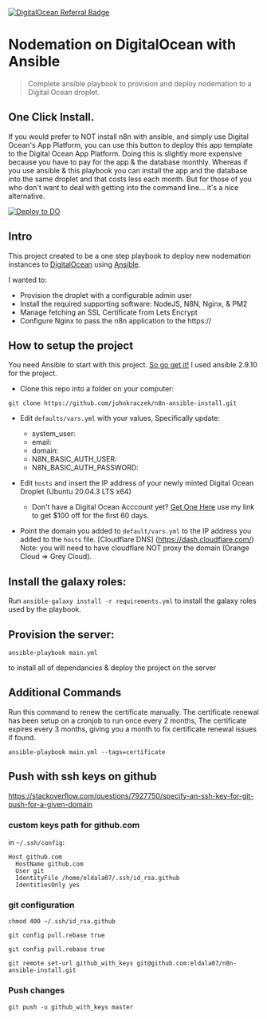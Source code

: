
[![DigitalOcean Referral Badge](https://web-platforms.sfo2.cdn.digitaloceanspaces.com/WWW/Badge%201.svg)](https://www.digitalocean.com/?refcode=757518b6929f&utm_campaign=Referral_Invite&utm_medium=Referral_Program&utm_source=badge)

# Nodemation on DigitalOcean with Ansible
> Complete ansible playbook to provision and deploy nodemation to a Digital Ocean droplet.

## One Click Install. 
If you would prefer to NOT install n8n with ansible, and simply use Digital Ocean's App Platform, you can use this button to deploy this app template to the Digital Ocean App Platform. Doing this is slightly more expensive because you have to pay for the app & the database monthly. Whereas if you use ansible & this playbook you can install the app and the database into the same droplet and that costs less each month. But for those of you who don't want to deal with getting into the command line... it's a nice alternative. 

[![Deploy to DO](https://www.deploytodo.com/do-btn-blue.svg)](https://cloud.digitalocean.com/apps/new?repo=https://github.com/johnkraczek/n8n-app-do/tree/master&refcode=757518b6929f)

## Intro
This project created to be a one step playbook to deploy new nodemation instances to [DigitalOcean](https://m.do.co/c/0635178ae932) 
using [Ansible](https://www.ansible.com/). 

I wanted to:
* Provision the droplet with a configurable admin user
* Install the required supporting software: NodeJS, N8N, Nginx, & PM2
* Manage fetching an SSL Certificate from Lets Encrypt
* Configure Nginx to pass the n8n application to the https://

## How to setup the project
You need Ansible to start with this project. [So go get it!](https://docs.ansible.com/ansible/2.9/installation_guide/intro_installation.html) I used ansible 2.9.10 for the project. 

* Clone this repo into a folder on your computer:

`git clone https://github.com/johnkraczek/n8n-ansible-install.git`

* Edit `defaults/vars.yml` with your values, Specifically update:
  * system_user:
  * email:
  * domain: 
  * N8N_BASIC_AUTH_USER: 
  * N8N_BASIC_AUTH_PASSWORD:

* Edit `hosts` and insert the IP address of your newly minted Digital Ocean Droplet (Ubuntu 20.04.3 LTS x64)
  * Don't have a Digital Ocean Acccount yet? [Get One Here](https://m.do.co/c/0635178ae932) use my link to get $100 off for the first 60 days. 
* Point the domain you added to `default/vars.yml` to the IP address you added to the `hosts` file. [Cloudflare DNS] (https://dash.cloudflare.com/) 
  Note: you will need to have cloudflare NOT proxy the domain (Orange Cloud => Grey Cloud).

## Install the galaxy roles:
Run `ansible-galaxy install -r requirements.yml` to install the galaxy roles used by the playbook. 


## Provision the server:

`ansible-playbook main.yml`

to install all of dependancies & deploy the project on the server

## Additional Commands
Run this command to renew the certificate manually. 
The certificate renewal has been setup on a cronjob to run once every 2 months, The certificate expires every 3 months, giving you a month to fix certificate renewal issues if found.  

`ansible-playbook main.yml --tags=certificate` 

## Push with ssh keys on github
https://stackoverflow.com/questions/7927750/specify-an-ssh-key-for-git-push-for-a-given-domain

### custom keys path for github.com
in `~/.ssh/config`:
```
Host github.com
  HostName github.com
  User git
  IdentityFile /home/eldala07/.ssh/id_rsa.github
  IdentitiesOnly yes
```

### git configuration
`chmod 400 ~/.ssh/id_rsa.github`

`git config pull.rebase true`

`git config pull.rebase true`

`git remote set-url github_with_keys git@github.com:eldala07/n8n-ansible-install.git`

### Push changes
`git push -u github_with_keys master`

